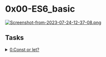 # 0x00-ES6\_basic

[![Screenshot-from-2023-07-24-12-37-08.png](https://i.postimg.cc/YC8hN8Mf/Screenshot-from-2023-07-24-12-37-08.png)](https://postimg.cc/FYdrNyf7)

## Tasks

<details>
<summary><a href="./0-constants.js">0.Const or let?</a></summary>
<a href='https://postimages.org/' target='_blank'><img src='https://i.postimg.cc/NFjkkDz3/Screenshot-from-2023-07-24-12-47-11.png' border='0' alt='Screenshot-from-2023-07-24-12-47-11'/></a>
</details>
